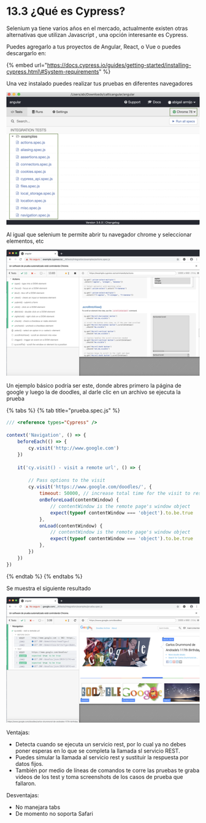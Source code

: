 # 13.3 ¿Qué es Cypress?

Selenium ya tiene varios años en el mercado, actualmente existen otras alternativas que utilizan Javascript , una opción interesante es Cypress.

Puedes agregarlo a tus proyectos de Angular, React, o Vue o puedes descargarlo en:

{% embed url="https://docs.cypress.io/guides/getting-started/installing-cypress.html\#System-requirements" %}

Una vez instalado puedes realizar tus pruebas en diferentes navegadores

![](../../.gitbook/assets/image%20%28308%29.png)

Al igual que selenium te permite abrir tu navegador chrome y seleccionar elementos, etc

![](../../.gitbook/assets/image%20%28202%29.png)

Un ejemplo básico podría ser este, donde abres primero la página de google y luego la de doodles, al darle clic en un archivo se ejecuta la prueba

{% tabs %}
{% tab title="prueba.spec.js" %}
```javascript
/// <reference types="Cypress" />

context('Navigation', () => {
    beforeEach(() => {
        cy.visit('http://www.google.com')
    })

    it('cy.visit() - visit a remote url', () => {

        // Pass options to the visit
        cy.visit('https://www.google.com/doodles/', {
            timeout: 50000, // increase total time for the visit to resolve
            onBeforeLoad(contentWindow) {
                // contentWindow is the remote page's window object
                expect(typeof contentWindow === 'object').to.be.true
            },
            onLoad(contentWindow) {
                // contentWindow is the remote page's window object
                expect(typeof contentWindow === 'object').to.be.true
            },
        })
    })
})

```
{% endtab %}
{% endtabs %}

Se muestra el siguiente resultado

![](../../.gitbook/assets/image%20%28294%29.png)

Ventajas:

* Detecta cuando se ejecuta un servicio rest, por lo cual ya no debes poner esperas en lo que se completa la llamada sl servicio REST.
* Puedes simular la llamada al servicio rest y sustituir la respuesta por datos fijos.
* También por medio de líneas de comandos te corre las pruebas te graba videos de los test y toma screenshots de los casos de prueba que fallaron.

Desventajas:

* No manejara tabs
* De momento no soporta Safari

